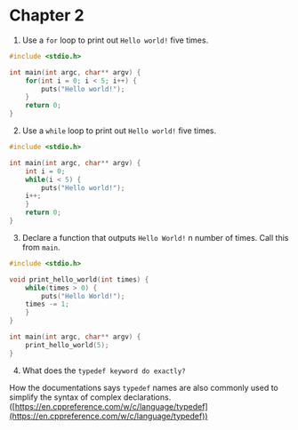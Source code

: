 # Chapter 2

1. Use a `for` loop to print out `Hello world!` five times.

```c
#include <stdio.h>

int main(int argc, char** argv) {
    for(int i = 0; i < 5; i++) {
        puts("Hello world!");
    }
    return 0;
}
```

2. Use a `while` loop to print out `Hello world!` five times.

```c
#include <stdio.h>

int main(int argc, char** argv) {
    int i = 0;
    while(i < 5) {
        puts("Hello world!");
	i++;
    }
    return 0;
}
```

3. Declare a function that outputs `Hello World!` n number of times. Call this from `main`.

```c
#include <stdio.h>

void print_hello_world(int times) {
    while(times > 0) {
        puts("Hello World!");
	times -= 1;
    }
}

int main(int argc, char** argv) {
    print_hello_world(5);
}
```

4. What does the `typedef keyword do exactly?`

How the documentations says `typedef` names are also commonly used to simplify the syntax of complex declarations. ([https://en.cppreference.com/w/c/language/typedef](https://en.cppreference.com/w/c/language/typedef))

